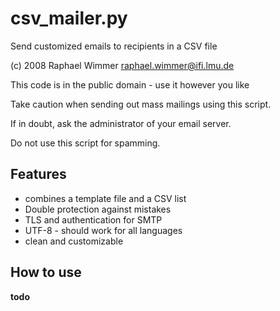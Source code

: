 csv_mailer.py
=============

Send customized emails to recipients in a CSV file

(c) 2008 Raphael Wimmer <raphael.wimmer@ifi.lmu.de>

This code is in the public domain - use it however you like
 
Take caution when sending out mass mailings using this script. 

If in doubt, ask the administrator of your email server.

Do not use this script for spamming.

Features
--------

* combines a template file and a CSV list
* Double protection against mistakes
* TLS and authentication for SMTP
* UTF-8 - should work for all languages
* clean and customizable


How to use
----------

**todo**
